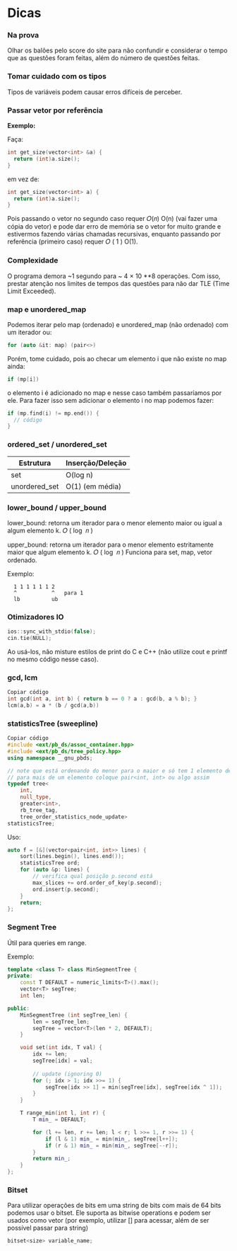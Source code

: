 # Dicas

### Na prova
Olhar os balões pelo score do site para não confundir e considerar o tempo que as questões foram feitas, além do número de questões feitas.

### Tomar cuidado com os tipos
Tipos de variáveis podem causar erros difíceis de perceber.

### Passar vetor por referência
**Exemplo:**

Faça:
```cpp
int get_size(vector<int> &a) {
  return (int)a.size();
}
```
em vez de:

```cpp
int get_size(vector<int> a) {
  return (int)a.size();
}
```
Pois passando o vetor no segundo caso requer 𝑂(𝑛)
O(n) (vai fazer uma cópia do vetor) e pode dar erro de memória se o vetor for muito grande e estivermos fazendo várias chamadas recursivas, enquanto passando por referência (primeiro caso) requer 
𝑂
(
1
)
O(1).

### Complexidade
O programa demora ~1 segundo para ~
4
×
10
**8
  operações. Com isso, prestar atenção nos limites de tempos das questões para não dar TLE (Time Limit Exceeded).

### map e unordered_map
Podemos iterar pelo map (ordenado) e unordered_map (não ordenado) com um iterador ou:

```cpp
for (auto &it: map) (pair<>)
```
Porém, tome cuidado, pois ao checar um elemento i que não existe no map ainda:

```cpp
if (mp[i])
```
o elemento i é adicionado no map e nesse caso também passaríamos por ele. Para fazer isso sem adicionar o elemento i no map podemos fazer:

```cpp
if (mp.find(i) != mp.end()) {
  // código
}
```

### ordered_set / unordered_set
| Estrutura           | Inserção/Deleção |
|---------------------|------------------|
| set                 | O(log n)         |
| unordered_set       | O(1) (em média)  |

### lower_bound / upper_bound
lower_bound: retorna um iterador para o menor elemento maior ou igual a algum elemento k. 
𝑂
(
log
⁡
𝑛
)

upper_bound: retorna um iterador para o menor elemento estritamente maior que algum elemento k. 
𝑂
(
log
⁡
𝑛
)
Funciona para set, map, vetor ordenado.

Exemplo:

```plaintext
  1 1 1 1 1 1 2
  ^           ^   para 1
  lb          ub
```
### Otimizadores IO
```cpp
ios::sync_with_stdio(false);
cin.tie(NULL);
```
Ao usá-los, não misture estilos de print do C e C++ (não utilize cout e printf no mesmo código nesse caso).

### gcd, lcm
```cpp
Copiar código
int gcd(int a, int b) { return b == 0 ? a : gcd(b, a % b); }
lcm(a,b) = a * (b / gcd(a,b))
```
### statisticsTree (sweepline)

```cpp
Copiar código
#include <ext/pb_ds/assoc_container.hpp>
#include <ext/pb_ds/tree_policy.hpp>
using namespace __gnu_pbds;

// note que está ordenando do menor para o maior e só tem 1 elemento de cada
// para mais de um elemento coloque pair<int, int> ou algo assim
typedef tree<
    int,
    null_type,
    greater<int>,
    rb_tree_tag,
    tree_order_statistics_node_update>
statisticsTree;
```
Uso:
```cpp
auto f = [&](vector<pair<int, int>> lines) {
    sort(lines.begin(), lines.end());
    statisticsTree ord;
    for (auto &p: lines) {
        // verifica qual posição p.second está
        max_slices += ord.order_of_key(p.second);
        ord.insert(p.second);
    }
    return;
};
```
### Segment Tree
Útil para queries em range.

Exemplo:

```cpp
template <class T> class MinSegmentTree {
private:
    const T DEFAULT = numeric_limits<T>().max();
    vector<T> segTree;
    int len;

public:
    MinSegmentTree (int segTree_len) {
        len = segTree_len;
        segTree = vector<T>(len * 2, DEFAULT);
    }

    void set(int idx, T val) {
        idx += len;
        segTree[idx] = val;
        
        // update (ignoring 0)
        for (; idx > 1; idx >>= 1) {
            segTree[idx >> 1] = min(segTree[idx], segTree[idx ^ 1]);
        }
    }

    T range_min(int l, int r) {
        T min_ = DEFAULT;

        for (l += len, r += len; l < r; l >>= 1, r >>= 1) {
            if (l & 1) min_ = min(min_, segTree[l++]);
            if (r & 1) min_ = min(min_, segTree[--r]);
        }
        return min_;
    }
};
```

### Bitset
Para utilizar operações de bits em uma string de bits com mais de 64 bits podemos usar o bitset. Ele suporta as bitwise operations e podem ser usados como vetor (por exemplo, utilizar [] para acessar, além de ser possível passar para string)
```cpp
bitset<size> variable_name;
```